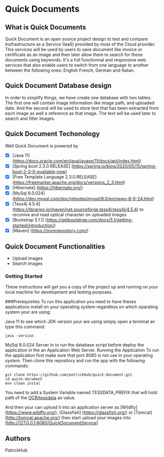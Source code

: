 # Quick Documents
## What is Quick Documents
Quick Document is an open source project design to test and compare Insfrastructure as a Service (IaaS) provided by most of the Cloud provider. This services will be used by users to save document like invoice or certificate as an image and then later allow them to search for these documents using keywords. It's a full functionnal and responsive web services that also enable users to switch from one language to another between the following ones: English French, German and Italian.

## Quick Document Database design
In order to simplify things, we have create one database with two tables. The first one will contain image information like image path, and uploaded date. And the second will be used to store text that has been extracted from each image as well a reference as that image. The text will be used later to search and filter images.

## Quick Document Techonology
Well Quick Document is powered by

 - [x] [Java 11] (https://docs.oracle.com/en/java/javase/11/docs/api/index.html)
 - [x] [Spring boot 2.3.0.RELEASE] (https://spring.io/blog/2020/05/15/spring-boot-2-3-0-available-now)
 - [x] [Free Template Language 2.3.0.RELEASE] (https://freemarker.apache.org/docs/versions_2_3.html)
 - [x] [Hibernate] (https://hibernate.org/)
 - [x] [MySql 8.0.024] (https://dev.mysql.com/doc/relnotes/mysql/8.0/en/news-8-0-24.html)
 - [x] [Tess4j 4.5.4] (https://libraries.io/maven/net.sourceforge.tess4j:tess4j/4.5.4) to reconive and read optical character on uploaded images
 - [x] [Bootstrap 5.1.1] (https://getbootstrap.com/docs/5.1/getting-started/introduction/)
 - [x] [Maven] (https://mvnrepository.com/)

## Quick Document Functionalities

- Upload images
- Search images
### Getting Started
These instructions will get you a copy of the project up and running on your local machine for development and testing purposes.

###Prerequisites
To run this application you need to have theses applications install on your operating system regardless on which oparating system your are using:

Java 11 to see which JDK version your are using simply open a terminal an type this command:
```
java -version
```
MySql 8.0.024 Server in to run the database script before deploy the application in the an Application Web Server.
Running the Application
To run the application first make sure that port 8080 is not use in your operating system. Then clone this repository and run the app with the following commands:
```
git clone https://github.com/patrickHub/quick-document.git
cd quick-document
mvn clean instal
```
You need to add a System Variable named TESSDATA_PREFIX that will hold path of the [OCR/tessdata](https://github.com/patrickHub/Quick-Documents/tree/main/OCR/tessdata) as value.

And then your can upload it into an application server as [Wildfly] (https://www.wildfly.org/), [Glassfish] (https://glassfish.org/) or [Tomcat] (http://tomcat.apache.org/) then start upload your images into [http://127.0.0.1:8080/QuickDocumentService]

## Authors
PatrickHub
